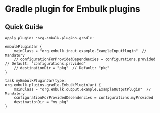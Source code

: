Gradle plugin for Embulk plugins
=================================

Quick Guide
------------

```
apply plugin: 'org.embulk.plugins.gradle'

embulkPluginJar {
    mainClass = "org.embulk.input.example.ExampleInputPlugin"  // Mandatory
    // configurationForProvidedDependencies = configurations.provided  // Default: "configurations.provided"
    // destinationDir = "pkg"  // Default: "pkg"
}

task myEmbulkPluginJar(type: org.embulk.plugins.gradle.EmbulkPluginJar) {
    mainClass = "org.embulk.output.example.ExampleOutputPlugin"  // Mandatory
    configurationForProvidedDependencies = configurations.myProvided
    destinationDir = "my_pkg"
}
```
